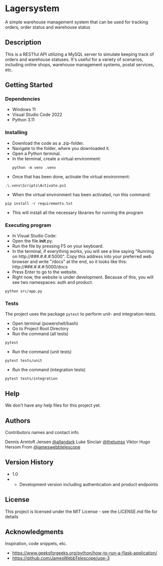 # Lagersystem

A simple warehouse management system that can be used for tracking orders, order status and warehouse status

## Description

This is a RESTful API utilizing a MySQL server to simulate keeping track of orders and warehouse statuses. It's useful for a variety of scenarios, including online shops, warehouse management systems, postal services, etc.

## Getting Started

### Dependencies

* Windows 11
* Visual Studio Code 2022
* Python 3.11

### Installing

* Download the code as a .zip-folder.
* Navigate to the folder, where you downloaded it.
* Open a Python terminal.
* In the terminal, create a virtual environment:
  ```
  python -m venv .venv
  ```
* Once that has been done, activate the virtual environment:
```
.\.venv\Scripts\Activate.ps1
```
* When the virtual environment has been activated, run this command:
```
pip install -r requirements.txt
```
* This will install all the necessary libraries for running the program
### Executing program

* In Visual Studio Code:
* Open the file __init__.py.
* Run the file by pressing F5 on your keyboard.
* In the terminal, if everything works, you will see a line saying "Running on http://###.#.#.#:5000". Copy this address into your preferred web browser and write "/docs" at the end, so it looks like this: http://###.#.#.#:5000/docs
* Press Enter to go to the website.
* Right now, the website is under development. Because of this, you will see two namespaces: auth and product.
```
python src/app.py
```

### Tests
The project uses the package `pytest` to perform unit- and integration-tests.
* Open terminal (powershell/bash)
* Go to Project Root Directory
* Run the command (all tests)
```
pytest
```
* Run the command (unit tests)
```
pytest tests/unit
```
* Run the command (integration tests)
```
pytest tests/integration
```

## Help

We don't have any help files for this project yet.

## Authors

Contributors names and contact info

Dennis Armtoft Jensen 
[@allandark](https://github.com/allandark)
Luke Sinclair
[@thelumss](https://github.com/Thelumss)
Viktor Hugo Hersom From
[@jameswebbtelescope](https://github.com/JamesWebbTelescope)

## Version History

* 1.0
* * Development version including authentication and product endpoints

## License

This project is licensed under the MIT License - see the LICENSE.md file for details

## Acknowledgments

Inspiration, code snippets, etc.
* https://www.geeksforgeeks.org/python/how-to-run-a-flask-application/
* https://github.com/JamesWebbTelescope/uge-3
